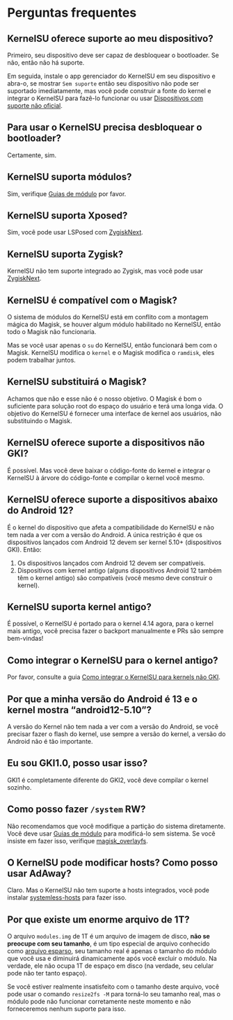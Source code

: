 # Perguntas frequentes

## KernelSU oferece suporte ao meu dispositivo?

Primeiro, seu dispositivo deve ser capaz de desbloquear o bootloader. Se não, então não há suporte.

Em seguida, instale o app gerenciador do KernelSU em seu dispositivo e abra-o, se mostrar `Sem suporte` então seu dispositivo não pode ser suportado imediatamente, mas você pode construir a fonte do kernel e integrar o KernelSU para fazê-lo funcionar ou usar [Dispositivos com suporte não oficial](unofficially-support-devices).

## Para usar o KernelSU precisa desbloquear o bootloader?

Certamente, sim.

## KernelSU suporta módulos?

Sim, verifique [Guias de módulo](module.md) por favor.

## KernelSU suporta Xposed?

Sim, você pode usar LSPosed com [ZygiskNext](https://github.com/Dr-TSNG/ZygiskNext).

## KernelSU suporta Zygisk?

KernelSU não tem suporte integrado ao Zygisk, mas você pode usar [ZygiskNext](https://github.com/Dr-TSNG/ZygiskNext).

## KernelSU é compatível com o Magisk?

O sistema de módulos do KernelSU está em conflito com a montagem mágica do Magisk, se houver algum módulo habilitado no KernelSU, então todo o Magisk não funcionaria.

Mas se você usar apenas o `su` do KernelSU, então funcionará bem com o Magisk. KernelSU modifica o `kernel` e o Magisk modifica o `ramdisk`, eles podem trabalhar juntos.

## KernelSU substituirá o Magisk?

Achamos que não e esse não é o nosso objetivo. O Magisk é bom o suficiente para solução root do espaço do usuário e terá uma longa vida. O objetivo do KernelSU é fornecer uma interface de kernel aos usuários, não substituindo o Magisk.

## KernelSU oferece suporte a dispositivos não GKI?

É possível. Mas você deve baixar o código-fonte do kernel e integrar o KernelSU à árvore do código-fonte e compilar o kernel você mesmo.

## KernelSU oferece suporte a dispositivos abaixo do Android 12?

É o kernel do dispositivo que afeta a compatibilidade do KernelSU e não tem nada a ver com a versão do Android. A única restrição é que os dispositivos lançados com Android 12 devem ser kernel 5.10+ (dispositivos GKI). Então:

1. Os dispositivos lançados com Android 12 devem ser compatíveis.
2. Dispositivos com kernel antigo (alguns dispositivos Android 12 também têm o kernel antigo) são compatíveis (você mesmo deve construir o kernel).

## KernelSU suporta kernel antigo?

É possível, o KernelSU é portado para o kernel 4.14 agora, para o kernel mais antigo, você precisa fazer o backport manualmente e PRs são sempre bem-vindas!

## Como integrar o KernelSU para o kernel antigo?

Por favor, consulte a guia [Como integrar o KernelSU para kernels não GKI](how-to-integrate-for-non-gki).

## Por que a minha versão do Android é 13 e o kernel mostra “android12-5.10”?

A versão do Kernel não tem nada a ver com a versão do Android, se você precisar fazer o flash do kernel, use sempre a versão do kernel, a versão do Android não é tão importante.

## Eu sou GKI1.0, posso usar isso?

GKI1 é completamente diferente do GKI2, você deve compilar o kernel sozinho.

## Como posso fazer `/system` RW?

Não recomendamos que você modifique a partição do sistema diretamente. Você deve usar [Guias de módulo](module.md) para modificá-lo sem sistema. Se você insiste em fazer isso, verifique [magisk_overlayfs](https://github.com/HuskyDG/magic_overlayfs).

## O KernelSU pode modificar hosts? Como posso usar AdAway?

Claro. Mas o KernelSU não tem suporte a hosts integrados, você pode instalar [systemless-hosts](https://github.com/symbuzzer/systemless-hosts-KernelSU-module) para fazer isso.

## Por que existe um enorme arquivo de 1T?

O arquivo `modules.img` de 1T é um arquivo de imagem de disco, **não se preocupe com seu tamanho**, é um tipo especial de arquivo conhecido como [arquivo esparso](https://en.wikipedia.org/wiki/Sparse_file), seu tamanho real é apenas o tamanho do módulo que você usa e diminuirá dinamicamente após você excluir o módulo. Na verdade, ele não ocupa 1T de espaço em disco (na verdade, seu celular pode não ter tanto espaço).

Se você estiver realmente insatisfeito com o tamanho deste arquivo, você pode usar o comando `resize2fs -M` para torná-lo seu tamanho real, mas o módulo pode não funcionar corretamente neste momento e não forneceremos nenhum suporte para isso.
